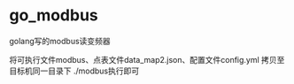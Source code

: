 # go_modbus
golang写的modbus读变频器

将可执行文件modbus、点表文件data_map2.json、配置文件config.yml 拷贝至目标机同一目录下
./modbus执行即可

